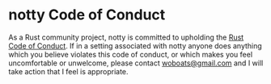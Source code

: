 # notty Code of Conduct

As a Rust community project, notty is committed to upholding the
[Rust Code of Conduct][rust-coc]. If in a setting associated with notty anyone
does anything which you believe violates this code of conduct, or which makes
you feel uncomfortable or unwelcome, please contact woboats@gmail.com and I
will take action that I feel is appropriate.

[rust-coc]: https://www.rust-lang.org/conduct.html 

